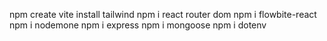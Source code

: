 npm create vite
install tailwind
npm i react router dom
npm i flowbite-react
npm i nodemone
npm i express
npm i mongoose
npm i dotenv